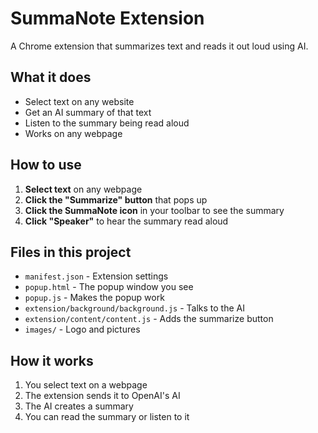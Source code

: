 # SummaNote Extension
A Chrome extension that summarizes text and reads it out loud using AI.

## What it does

- Select text on any website
- Get an AI summary of that text
- Listen to the summary being read aloud
- Works on any webpage

## How to use

1. **Select text** on any webpage
2. **Click the "Summarize" button** that pops up
3. **Click the SummaNote icon** in your toolbar to see the summary
4. **Click "Speaker"** to hear the summary read aloud

## Files in this project

- `manifest.json` - Extension settings
- `popup.html` - The popup window you see
- `popup.js` - Makes the popup work
- `extension/background/background.js` - Talks to the AI
- `extension/content/content.js` - Adds the summarize button
- `images/` - Logo and pictures

## How it works

1. You select text on a webpage
2. The extension sends it to OpenAI's AI
3. The AI creates a summary
4. You can read the summary or listen to it

